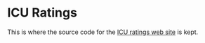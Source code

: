 ICU Ratings
===========

This is where the source code for the [ICU ratings web site](http://ratings.icu.ie) is kept.

